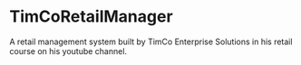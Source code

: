 # TimCoRetailManager
A retail management system built by TimCo Enterprise Solutions in his retail course on his youtube channel.
